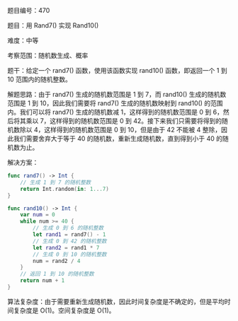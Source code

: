 题目编号：470

题目：用 Rand7() 实现 Rand10()

难度：中等

考察范围：随机数生成、概率

题干：给定一个 rand7() 函数，使用该函数实现 rand10() 函数，即返回一个 1 到 10 范围内的随机整数。

解题思路：由于 rand7() 生成的随机数范围是 1 到 7，而 rand10() 生成的随机数范围是 1 到 10，因此我们需要将 rand7() 生成的随机数映射到 rand10() 的范围内。我们可以将 rand7() 生成的随机数减 1，这样得到的随机数范围是 0 到 6，然后将其乘以 7，这样得到的随机数范围是 0 到 42。接下来我们只需要将得到的随机数除以 4，这样得到的随机数范围是 0 到 10，但是由于 42 不能被 4 整除，因此我们需要舍弃大于等于 40 的随机数，重新生成随机数，直到得到小于 40 的随机数为止。

解决方案：

```swift
func rand7() -> Int {
    // 生成 1 到 7 的随机整数
    return Int.random(in: 1...7)
}

func rand10() -> Int {
    var num = 0
    while num >= 40 {
        // 生成 0 到 6 的随机整数
        let rand1 = rand7() - 1
        // 生成 0 到 42 的随机整数
        let rand2 = rand1 * 7
        // 生成 0 到 10 的随机整数
        num = rand2 / 4
    }
    // 返回 1 到 10 的随机整数
    return num + 1
}
```

算法复杂度：由于需要重新生成随机数，因此时间复杂度是不确定的，但是平均时间复杂度是 O(1)。空间复杂度是 O(1)。